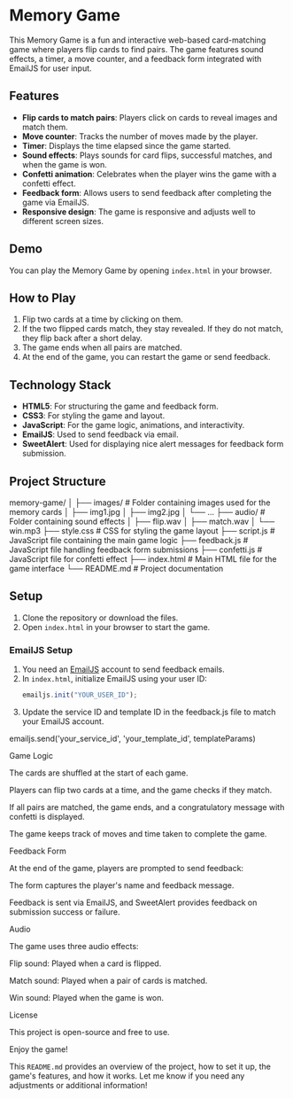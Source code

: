 # Memory Game

This Memory Game is a fun and interactive web-based card-matching game where players flip cards to find pairs. The game features sound effects, a timer, a move counter, and a feedback form integrated with EmailJS for user input.

## Features

- **Flip cards to match pairs**: Players click on cards to reveal images and match them.
- **Move counter**: Tracks the number of moves made by the player.
- **Timer**: Displays the time elapsed since the game started.
- **Sound effects**: Plays sounds for card flips, successful matches, and when the game is won.
- **Confetti animation**: Celebrates when the player wins the game with a confetti effect.
- **Feedback form**: Allows users to send feedback after completing the game via EmailJS.
- **Responsive design**: The game is responsive and adjusts well to different screen sizes.

## Demo

You can play the Memory Game by opening `index.html` in your browser.

## How to Play

1. Flip two cards at a time by clicking on them.
2. If the two flipped cards match, they stay revealed. If they do not match, they flip back after a short delay.
3. The game ends when all pairs are matched.
4. At the end of the game, you can restart the game or send feedback.

## Technology Stack

- **HTML5**: For structuring the game and feedback form.
- **CSS3**: For styling the game and layout.
- **JavaScript**: For the game logic, animations, and interactivity.
- **EmailJS**: Used to send feedback via email.
- **SweetAlert**: Used for displaying nice alert messages for feedback form submission.

## Project Structure

memory-game/ │ ├── images/                 # Folder containing images used for the memory cards │   ├── img1.jpg │   ├── img2.jpg │   └── ...
├── audio/                  # Folder containing sound effects │   ├── flip.wav │   ├── match.wav │   └── win.mp3 ├── style.css               # CSS for styling the game layout ├── script.js               # JavaScript file containing the main game logic ├── feedback.js             # JavaScript file handling feedback form submissions ├── confetti.js             # JavaScript file for confetti effect ├── index.html              # Main HTML file for the game interface └── README.md               # Project documentation

## Setup

1. Clone the repository or download the files.
2. Open `index.html` in your browser to start the game.

### EmailJS Setup

1. You need an [EmailJS](https://www.emailjs.com/) account to send feedback emails.
2. In `index.html`, initialize EmailJS using your user ID:
   ```javascript
   emailjs.init("YOUR_USER_ID");

3. Update the service ID and template ID in the feedback.js file to match your EmailJS account.



emailjs.send('your_service_id', 'your_template_id', templateParams)

Game Logic

The cards are shuffled at the start of each game.

Players can flip two cards at a time, and the game checks if they match.

If all pairs are matched, the game ends, and a congratulatory message with confetti is displayed.

The game keeps track of moves and time taken to complete the game.


Feedback Form

At the end of the game, players are prompted to send feedback:

The form captures the player's name and feedback message.

Feedback is sent via EmailJS, and SweetAlert provides feedback on submission success or failure.


Audio

The game uses three audio effects:

Flip sound: Played when a card is flipped.

Match sound: Played when a pair of cards is matched.

Win sound: Played when the game is won.


License

This project is open-source and free to use.

Enjoy the game!

This `README.md` provides an overview of the project, how to set it up, the game's features, and how it works. Let me know if you need any adjustments or additional information!
